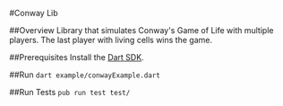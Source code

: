 #Conway Lib

##Overview
Library that simulates Conway's Game of Life with multiple players.
The last player with living cells wins the game.

##Prerequisites
Install the [Dart SDK](https://dart.dev/get-dart).

##Run
`dart example/conwayExample.dart`

##Run Tests
`pub run test test/`
